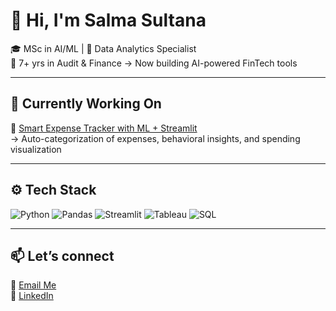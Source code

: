 # 👋 Hi, I'm Salma Sultana

🎓 MSc in AI/ML | 🎯 Data Analytics Specialist  
🧾 7+ yrs in Audit & Finance → Now building AI-powered FinTech tools  

---

## 💼 Currently Working On
🔹 [Smart Expense Tracker with ML + Streamlit](https://github.com/salma-analytics/smart_expense_tracker_streamlit)  
→ Auto-categorization of expenses, behavioral insights, and spending visualization  

---

## ⚙️ Tech Stack  
![Python](https://img.shields.io/badge/-Python-3776AB?logo=python&logoColor=white&style=flat-square)
![Pandas](https://img.shields.io/badge/-Pandas-150458?logo=pandas&logoColor=white&style=flat-square)
![Streamlit](https://img.shields.io/badge/-Streamlit-FF4B4B?logo=streamlit&logoColor=white&style=flat-square)
![Tableau](https://img.shields.io/badge/-Tableau-E97627?logo=tableau&logoColor=white&style=flat-square)
![SQL](https://img.shields.io/badge/-SQL-4479A1?logo=mysql&logoColor=white&style=flat-square)

---

## 📫 Let’s connect  
📧 [Email Me](mailto:your_email@example.com)  
💼 [LinkedIn](https://linkedin.com/in/your-profile)

